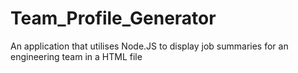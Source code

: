 # Team_Profile_Generator
An application that utilises Node.JS to display job summaries for an engineering team in a HTML file
